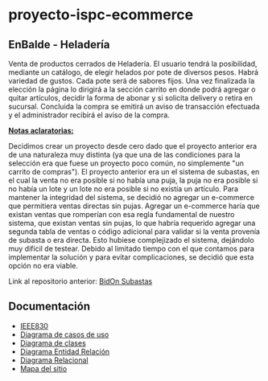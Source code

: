 
# proyecto-ispc-ecommerce

## EnBalde - Heladería

Venta de productos cerrados de Heladería. El usuario tendrá la posibilidad, mediante un catálogo, de elegir helados por pote de diversos pesos. Habrá variedad de gustos. Cada pote será de sabores fijos. Una vez finalizada la elección la página lo dirigirá a la sección carrito en donde podrá agregar o quitar artículos, decidir la forma de abonar y si solicita delivery o retira en sucursal. Concluida la compra se emitirá un aviso de transacción efectuada y el administrador recibirá el aviso de la compra.


**[Notas aclaratorias:](https://github.com/NataliaAlvarezIspc/proyecto-ispc-ecommerce/wiki/Notas-aclaratorias)**

Decidimos crear un proyecto desde cero dado que el proyecto anterior era de una naturaleza muy distinta (ya que una de las condiciones para la selección era que fuese un proyecto poco común, no simplemente "un carrito de compras"). 
El proyecto anterior era un el sistema de subastas, en el cual la venta no era posible si no había una puja, la puja no era posible si no había un lote y un lote no era posible si no existía un artículo.  Para mantener la integridad del sistema, se decidió no agregar un e-commerce que permitiera ventas directas sin pujas. Agregar un e-commerce haría que existan ventas que romperían con esa regla fundamental de nuestro sistema, que existan ventas sin pujas, lo que habría requerido agregar una segunda tabla de ventas o código adicional para validar si la venta provenía de subasta o era directa. Esto hubiese complejizado el sistema, dejándolo muy difícil de testear. Debido al limitado tiempo con el que contamos para implementar la solución y para evitar complicaciones, se decidió que esta opción no era viable.

Link al repositorio anterior: [BidOn Subastas](https://github.com/rpgrca/proyecto-ispc-fullstack)



## Documentación

* [IEEE830](https://github.com/NataliaAlvarezIspc/proyecto-ispc-ecommerce/wiki/IEEE830)
* [Diagrama de casos de uso](https://github.com/NataliaAlvarezIspc/proyecto-ispc-ecommerce/wiki/Diagrama-de-Casos-de-Uso)
* [Diagrama de clases](https://github.com/NataliaAlvarezIspc/proyecto-ispc-ecommerce/wiki/Diagrama-de-clases)
* [Diagrama Entidad Relación](https://github.com/NataliaAlvarezIspc/proyecto-ispc-ecommerce/wiki/Diagrama-Entidad-Relaci%C3%B3n)
* [Diagrama Relacional](https://github.com/NataliaAlvarezIspc/proyecto-ispc-ecommerce/wiki/Diagrama-Relacional)
* [Mapa del sitio](https://github.com/NataliaAlvarezIspc/proyecto-ispc-ecommerce/wiki/Mapa-del-sitio)
